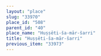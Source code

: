 ```yaml
---
layout: "place"
slug: "33970"
place_id: "508"
parent_id: "40"
place_name: "Huṣṣēti-ša-mār-šarri"
title: "Huṣṣēti-ša-mār-šarri"
previous_item: "33973"
---
```

